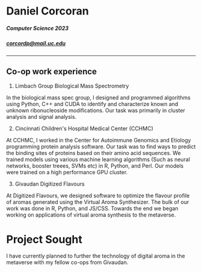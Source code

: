 # Daniel Corcoran
##### Computer Science 2023
##### corcordp@mail.uc.edu

___


## Co-op work experience
1. Limbach Group Biological Mass Spectrometry

In the biological mass spec group, I designed and programmed algorithms using Python, C++ and CUDA to identify and characterize known and unknown ribonucleoside modifications. Our task was primarily in cluster analysis and signal analysis. 



2. Cincinnati Children's Hospital Medical Center (CCHMC)

At CCHMC, I worked in the Center for Autoimmune Genomics and Etiology programming protein analysis software. Our task was to find ways to predict the binding sites of proteins based on their amino acid sequences. We trained models using various machine learning algorithms (Such as neural networks, booster treees, SVMs etc) in R, Python, and Perl.  Our models were trained on a high performance GPU cluster. 


3. Givaudan Digitized Flavours

At Digitized Flavours, we designed software to optimize the flavour profile of aromas generated using the Virtual Aroma Synthesizer. The bulk of our work was done in R, Python, and JS/CSS. Towards the end we began working on applications of virtual aroma synthesis to the metaverse. 


# Project Sought

I have currently planned to further the technology of digital aroma in the metaverse with my fellow co-ops from Givaudan. 

